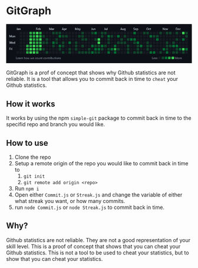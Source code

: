
# GitGraph
<img src="https://raw.githubusercontent.com/ILostMyMedic/GitGraph/main/assets/Header.PNG?token=GHSAT0AAAAAABVYF7FF7OG4XZNNOJFB5SFIY6JWKZQ" />

GitGraph is a prof of concept that shows why Github statistics are not reliable. It is a tool that allows you to commit back in time to `cheat` your Github statistics.


## How it works
It works by using the npm `simple-git` package to commit back in time to the specifid repo and branch you would like.

## How to use
1. Clone the repo
2. Setup a remote origin of the repo you would like to commit back in time to
   1. `git init`
   2. `git remote add origin <repo>`
3. Run `npm i`
4. Open either `Commit.js` or `Streak.js` and change the variable of either what streak you want, or how many commits.
5. run `node Commit.js` or `node Streak.js` to commit back in time.


## Why?
Github statistics are not reliable. They are not a good representation of your skill level. This is a proof of concept that shows that you can cheat your Github statistics. This is not a tool to be used to cheat your statistics, but to show that you can cheat your statistics.